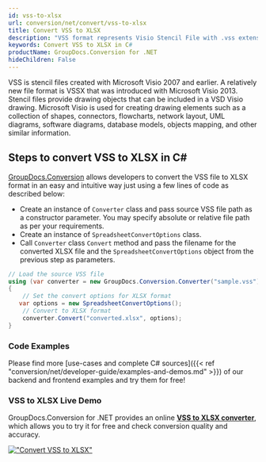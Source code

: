 ```yaml
---
id: vss-to-xlsx
url: conversion/net/convert/vss-to-xlsx
title: Convert VSS to XLSX
description: "VSS format represents Visio Stencil File with .vss extension. Learn how to convert VSS to XLSX file programmatically in C# language using GroupDocs.Conversion for .NET library."
keywords: Convert VSS to XLSX in C#
productName: GroupDocs.Conversion for .NET
hideChildren: False
---
```


VSS is stencil files created with Microsoft Visio 2007 and earlier. A relatively new file format is VSSX that was introduced with Microsoft Visio 2013. Stencil files provide drawing objects that can be included in a VSD Visio drawing. Microsoft Visio is used for creating drawing elements such as a collection of shapes, connectors, flowcharts, network layout, UML diagrams, software diagrams, database models, objects mapping, and other similar information.

## Steps to convert VSS to XLSX in C#

[GroupDocs.Conversion](https://products.groupdocs.com/conversion/net) allows developers to convert the VSS file to XLSX format in an easy and intuitive way just using a few lines of code as described below:

* Create an instance of `Converter` class and pass source VSS file path as a constructor parameter. You may specify absolute or relative file path as per your requirements. 
* Create an instance of `SpreadsheetConvertOptions` class.
* Call `Converter` class `Convert` method and pass the filename for the converted XLSX file and the `SpreadsheetConvertOptions` object from the previous step as parameters.

```csharp
// Load the source VSS file
using (var converter = new GroupDocs.Conversion.Converter("sample.vss"))
{
    // Set the convert options for XLSX format
   var options = new SpreadsheetConvertOptions();
    // Convert to XLSX format
    converter.Convert("converted.xlsx", options);
}
```

### Code Examples

Please find more [use-cases and complete C# sources]({{< ref "conversion/net/developer-guide/examples-and-demos.md" >}}) of our backend and frontend examples and try them for free!

### VSS to XLSX Live Demo

GroupDocs.Conversion for .NET provides an online [**VSS to XLSX converter**](https://products.groupdocs.app/conversion/vss-to-xlsx), which allows you to try it for free and check conversion quality and accuracy.

[!["Convert VSS to XLSX"](conversion/net/images/convert-to-xlsx/convert-vss-to-xlsx.png)](https://products.groupdocs.app/conversion/vss-to-xlsx)